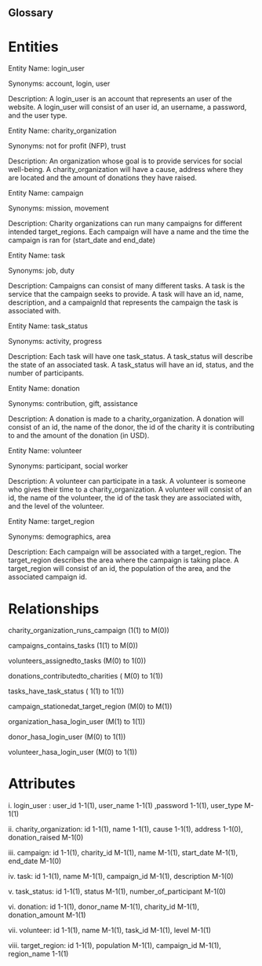 ## Glossary

# Entities

Entity Name: login_user

Synonyms: account, login, user

Description: A login_user is an account that represents an user of the website. A login_user will consist of an user id, an username, a password, and the user type.

Entity Name: charity_organization

Synonyms: not for profit (NFP), trust

Description: An organization whose goal is to provide services for social well-being.
A charity_organization will have a cause, address where they are located and the amount of donations they have raised.

Entity Name: campaign

Synonyms: mission, movement

Description: Charity organizations can run many campaigns for different intended target_regions. Each campaign will have a name and the time the campaign is ran for (start_date and end_date)

Entity Name: task

Synonyms: job, duty

Description: Campaigns can consist of many different tasks. A task is the service that the campaign seeks to provide. A task will have an id, name, description, and a campaignId that represents the campaign the task is associated with.

Entity Name: task_status

Synonyms: activity, progress

Description: Each task will have one task_status. A task_status will describe the state of an associated task. A task_status will have an id, status, and the number of participants.

Entity Name: donation

Synonyms: contribution, gift, assistance

Description: A donation is made to a charity_organization. A donation will consist of an id, the name of the donor, the id of the charity it is contributing to and the amount of the donation (in USD).

Entity Name: volunteer

Synonyms: participant, social worker

Description: A volunteer can participate in a task. A volunteer is someone who gives their time to a charity_organization. A volunteer will consist of an id, the name of the volunteer, the id of the task they are associated with, and the level of the volunteer.

Entity Name: target_region

Synonyms: demographics, area

Description: Each campaign will be associated with a target_region. The target_region describes the area where the campaign is taking place. A target_region will consist of an id,  the population of the area, and the associated campaign id.

# Relationships

charity_organization_runs_campaign (1(1) to M(0))

campaigns_contains_tasks (1(1) to M(0))

volunteers_assignedto_tasks (M(0) to 1(0))

donations_contributedto_charities ( M(0) to 1(1))

tasks_have_task_status ( 1(1) to 1(1))

campaign_stationedat_target_region (M(0) to M(1))

organization_hasa_login_user (M(1) to 1(1))

donor_hasa_login_user (M(0) to 1(1))

volunteer_hasa_login_user (M(0) to 1(1))

# Attributes

i. login_user : user_id 1-1(1), user_name 1-1(1) ,password 1-1(1), user_type M-1(1)

ii. charity_organization: id 1-1(1), name 1-1(1), cause 1-1(1), address 1-1(0), donation_raised M-1(0)

iii. campaign: id 1-1(1), charity_id M-1(1), name M-1(1), start_date M-1(1), end_date M-1(0)

iv. task: id 1-1(1), name M-1(1), campaign_id M-1(1), description M-1(0)

v. task_status: id 1-1(1), status M-1(1), number_of_participant M-1(0)

vi. donation: id 1-1(1), donor_name M-1(1), charity_id M-1(1), donation_amount M-1(1)

vii. volunteer: id 1-1(1), name M-1(1), task_id M-1(1), level M-1(1)

viii. target_region: id 1-1(1), population M-1(1), campaign_id M-1(1), region_name 1-1(1)

